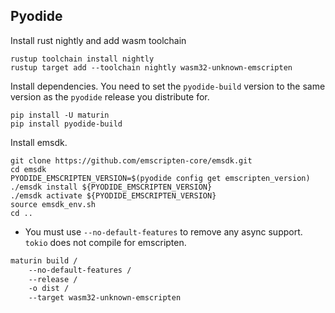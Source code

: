 ## Pyodide


Install rust nightly and add wasm toolchain

```
rustup toolchain install nightly
rustup target add --toolchain nightly wasm32-unknown-emscripten
```

Install dependencies. You need to set the `pyodide-build` version to the same version as the `pyodide` release you distribute for.

```
pip install -U maturin
pip install pyodide-build
```

Install emsdk.

```
git clone https://github.com/emscripten-core/emsdk.git
cd emsdk
PYODIDE_EMSCRIPTEN_VERSION=$(pyodide config get emscripten_version)
./emsdk install ${PYODIDE_EMSCRIPTEN_VERSION}
./emsdk activate ${PYODIDE_EMSCRIPTEN_VERSION}
source emsdk_env.sh
cd ..
```

- You must use `--no-default-features` to remove any async support. `tokio` does not compile for emscripten.

```bash
maturin build /
    --no-default-features /
    --release /
    -o dist /
    --target wasm32-unknown-emscripten
```
